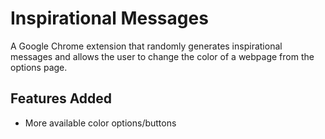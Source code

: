 # Inspirational Messages
A Google Chrome extension that randomly generates inspirational messages and allows the user to change the color of a webpage from the options page. 

## Features Added
* More available color options/buttons

